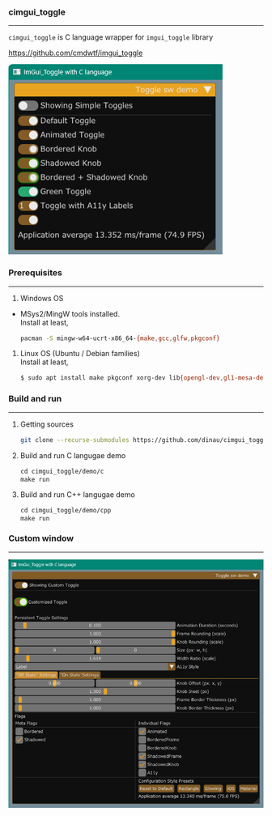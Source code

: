 ### cimgui_toggle 

---

`cimgui_toggle` is C language wrapper for `imgui_toggle` library 

https://github.com/cmdwtf/imgui_toggle

![alt](img/simple.png)

### Prerequisites

---

1. Windows OS  
- MSys2/MingW tools installed.  
Install at least,

   ```sh
   pacman -S mingw-w64-ucrt-x86_64-{make,gcc,glfw,pkgconf}
   ```

1. Linux OS (Ubuntu / Debian families)  
Install at least,

   ```sh
   $ sudo apt install make pkgconf xorg-dev lib{opengl-dev,gl1-mesa-dev,glfw3,glfw3-dev}
   ```

### Build and run

---

1. Getting sources

   ```sh
   git clone --recurse-submodules https://github.com/dinau/cimgui_toggle
   ```

1. Build and run  C langugae demo

   ````
   cd cimgui_toggle/demo/c
   make run
   ````

1. Build and run  C++ langugae demo

   ````
   cd cimgui_toggle/demo/cpp
   make run
   ````

### Custom window

---

![alt](img/custom.png)
